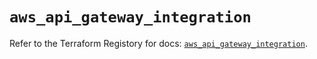# `aws_api_gateway_integration`

Refer to the Terraform Registory for docs: [`aws_api_gateway_integration`](https://registry.terraform.io/providers/hashicorp/aws/3.76.1/docs/resources/api_gateway_integration).
